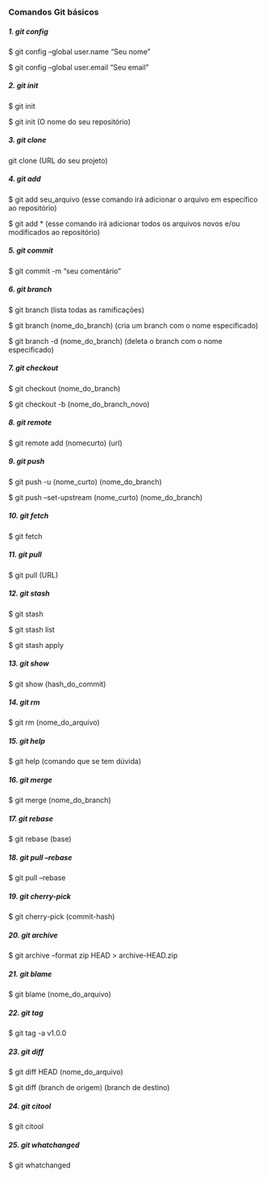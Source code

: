 <h3>Comandos Git básicos</h3>
<h5>1. git config</h5>
$ git config –global user.name “Seu nome” <p>
$ git config –global user.email “Seu email”
<h5>2. git init</h5>
$ git init <p>
$ git init (O nome do seu repositório) <p>
<h5>3. git clone</h5>
git clone (URL do seu projeto)
<h5>4. git add</h5>
$ git add seu_arquivo (esse comando irá adicionar o arquivo em específico ao repositório) <p>
$ git add * (esse comando irá adicionar todos os arquivos novos e/ou modificados ao repositório)
<h5>5. git commit</h5>
$ git commit -m “seu comentário”
<h5>6. git branch</h5>
$ git branch (lista todas as ramificações) <p>
$ git branch (nome_do_branch) (cria um branch com o nome especificado) <p>
$ git branch -d (nome_do_branch) (deleta o branch com o nome especificado)
<h5>7. git checkout</h5>
$ git checkout (nome_do_branch) <p>
$ git checkout -b (nome_do_branch_novo)
<h5>8. git remote</h5>
$ git remote add (nomecurto) (url)
<h5>9. git push</h5>
$ git push -u (nome_curto) (nome_do_branch) <p>
$ git push –set-upstream (nome_curto) (nome_do_branch)
<h5>10. git fetch</h5>
$ git fetch
<h5>11. git pull</h5>
$ git pull (URL)
<h5>12. git stash</h5>
$ git stash <p>
$ git stash list <p>
$ git stash apply
<h5>13. git show</h5>
$ git show (hash_do_commit)
<h5>14. git rm</h5>
$ git rm (nome_do_arquivo)
<h5>15. git help</h5>
$ git help (comando que se tem dúvida)
<h5>16. git merge</h5>
$ git merge (nome_do_branch)
<h5>17. git rebase</h5>
$ git rebase (base)
<h5>18. git pull –rebase</h5>
$ git pull –rebase
<h5>19. git cherry-pick</h5>
$ git cherry-pick (commit-hash)
<h5>20. git archive</h5>
$ git archive –format zip HEAD > archive-HEAD.zip
<h5>21. git blame</h5>
$ git blame (nome_do_arquivo)
<h5>22. git tag</h5>
$ git tag -a v1.0.0
<h5>23. git diff</h5>
$ git diff HEAD (nome_do_arquivo) <p>
$ git diff (branch de origem) (branch de destino)
<h5>24. git citool</h5>
$ git citool
<h5>25. git whatchanged</h5>
$ git whatchanged
